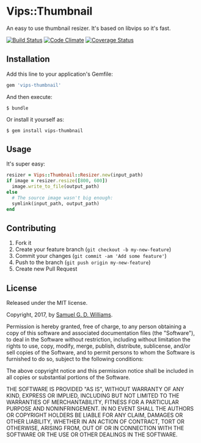 # Vips::Thumbnail

An easy to use thumbnail resizer. It's based on libvips so it's fast.

[![Build Status](https://secure.travis-ci.org/ioquatix/vips-thumbnail.svg)](http://travis-ci.org/ioquatix/vips-thumbnail)
[![Code Climate](https://codeclimate.com/github/ioquatix/vips-thumbnail.svg)](https://codeclimate.com/github/ioquatix/vips-thumbnail)
[![Coverage Status](https://coveralls.io/repos/ioquatix/vips-thumbnail/badge.svg)](https://coveralls.io/r/ioquatix/vips-thumbnail)

## Installation

Add this line to your application's Gemfile:

```ruby
gem 'vips-thumbnail'
```

And then execute:

	$ bundle

Or install it yourself as:

	$ gem install vips-thumbnail

## Usage

It's super easy:

```ruby
resizer = Vips::Thumbnail::Resizer.new(input_path)
if image = resizer.resize([800, 600])
  image.write_to_file(output_path)
else
  # The source image wasn't big enough:
  symlink(input_path, output_path)
end
```

## Contributing

1. Fork it
2. Create your feature branch (`git checkout -b my-new-feature`)
3. Commit your changes (`git commit -am 'Add some feature'`)
4. Push to the branch (`git push origin my-new-feature`)
5. Create new Pull Request

## License

Released under the MIT license.

Copyright, 2017, by [Samuel G. D. Williams](http://www.codeotaku.com/samuel-williams).

Permission is hereby granted, free of charge, to any person obtaining a copy
of this software and associated documentation files (the "Software"), to deal
in the Software without restriction, including without limitation the rights
to use, copy, modify, merge, publish, distribute, sublicense, and/or sell
copies of the Software, and to permit persons to whom the Software is
furnished to do so, subject to the following conditions:

The above copyright notice and this permission notice shall be included in
all copies or substantial portions of the Software.

THE SOFTWARE IS PROVIDED "AS IS", WITHOUT WARRANTY OF ANY KIND, EXPRESS OR
IMPLIED, INCLUDING BUT NOT LIMITED TO THE WARRANTIES OF MERCHANTABILITY,
FITNESS FOR A PARTICULAR PURPOSE AND NONINFRINGEMENT. IN NO EVENT SHALL THE
AUTHORS OR COPYRIGHT HOLDERS BE LIABLE FOR ANY CLAIM, DAMAGES OR OTHER
LIABILITY, WHETHER IN AN ACTION OF CONTRACT, TORT OR OTHERWISE, ARISING FROM,
OUT OF OR IN CONNECTION WITH THE SOFTWARE OR THE USE OR OTHER DEALINGS IN
THE SOFTWARE.
